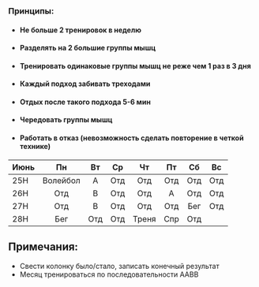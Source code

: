 ### Принципы:
- #### Не больше 2 тренировок в неделю 
- #### Разделять на 2 большие группы мышц
- #### Тренировать одинаковые группы мышц не реже чем 1 раз в 3 дня
- #### Каждый подход забивать треходами
- #### Отдых после такого подхода 5-6 мин 
- #### Чередовать группы мышц

- #### Работать в отказ (невозможность сделать повторение в четкой технике)




| Июнь |    Пн    | Вт  | Ср  |  Чт   | Пт  | Сб  | Вс  |
| ---- | :------: | :-: | :-: | :---: | :-: | :-: | :-: |
| 25Н  | Волейбол |  А  | Отд |  Отд  | Отд | Отд | Отд |
| 26Н  |   Отд    |  В  | Отд |  Отд  |  А  | Отд | Отд |
| 27Н  |   Отд    |  В  | Отд |  Отд  | Отд | Бег | Отд |
| 28H  |   Бег    | Отд | Отд | Треня | Спр | Отд |     |

## Примечания:
- Свести колонку было/стало, записать конечный результат 
- Месяц тренироваться по последовательности ААВВ
